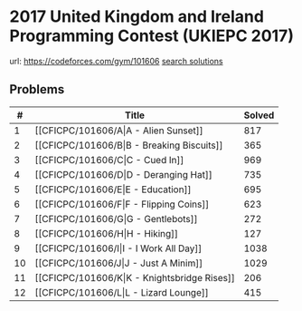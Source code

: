 # 2017 United Kingdom and Ireland Programming Contest (UKIEPC 2017)

url: https://codeforces.com/gym/101606
[search solutions](https://www.google.com/search?q=Solution+OR+題解+2017+United+Kingdom+and+Ireland+Programming+Contest+(UKIEPC+2017))

## Problems

| # | Title | Solved |
| --- | --- | --- |
|1|[[CFICPC/101606/A\|A - Alien Sunset]]|817|
|2|[[CFICPC/101606/B\|B - Breaking Biscuits]]|365|
|3|[[CFICPC/101606/C\|C - Cued In]]|969|
|4|[[CFICPC/101606/D\|D - Deranging Hat]]|735|
|5|[[CFICPC/101606/E\|E - Education]]|695|
|6|[[CFICPC/101606/F\|F - Flipping Coins]]|623|
|7|[[CFICPC/101606/G\|G - Gentlebots]]|272|
|8|[[CFICPC/101606/H\|H - Hiking]]|127|
|9|[[CFICPC/101606/I\|I - I Work All Day]]|1038|
|10|[[CFICPC/101606/J\|J - Just A Minim]]|1029|
|11|[[CFICPC/101606/K\|K - Knightsbridge Rises]]|206|
|12|[[CFICPC/101606/L\|L - Lizard Lounge]]|415|
